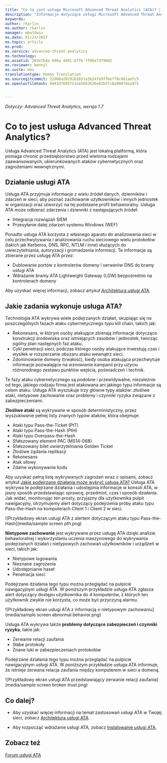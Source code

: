 ```yaml
---
title: "Co to jest usługa Microsoft Advanced Threat Analytics (ATA)? | Dokumentacja firmy Microsoft"
description: "Informacje dotyczące usługi Microsoft Advanced Threat Analytics (ATA) i wykrywanych przez nią podejrzanych działań"
keywords: 
author: rkarlin
ms.author: rkarlin
manager: mbaldwin
ms.date: 01/23/2017
ms.topic: article
ms.prod: 
ms.service: advanced-threat-analytics
ms.technology: 
ms.assetid: 283e7b4e-996a-4491-b7f6-ff06e73790d2
ms.reviewer: bennyl
ms.suite: ems
translationtype: Human Translation
ms.sourcegitcommit: 22d08a20291b1651a36247e9ffbeff8c881aefc5
ms.openlocfilehash: 0941d7695f51eb5662626e02b5fc8a9997dea975


---
```


*Dotyczy: Advanced Threat Analytics, wersja 1.7*


# <a name="what-is-advanced-threat-analytics"></a>Co to jest usługa Advanced Threat Analytics?
Usługa Advanced Threat Analytics (ATA) jest lokalną platformą, która pomaga chronić przedsiębiorstwo przed wieloma rodzajami zaawansowanych, ukierunkowanych ataków cybernetycznych oraz zagrożeniami wewnętrznymi.

## <a name="how-ata-works"></a>Działanie usługi ATA
Usługa ATA przyjmuje informacje z wielu źródeł danych, dzienników i zdarzeń w sieci, aby poznać zachowanie użytkowników i innych jednostek w organizacji oraz utworzyć na tej podstawie profil behawioralny.
Usługa ATA może odbierać zdarzenia i dzienniki z następujących źródeł:

-   Integracja rozwiązań SIEM
-   Przesyłanie dalej zdarzeń systemu Windows (WEF)

Ponadto usługa ATA korzysta z własnego aparatu do analizowania sieci w celu przechwytywania i analizowania ruchu sieciowego wielu protokołów (takich jak Kerberos, DNS, RPC, NTLM i inne) służących do uwierzytelniania, autoryzacji i gromadzenia informacji. Te informacje są zbierane przez usługę ATA przez:

-   Dublowanie portów z kontrolerów domeny i serwerów DNS do bramy usługi ATA
-   Wdrażanie bramy ATA Lightweight Gateway (LGW) bezpośrednio na kontrolerach domeny

Aby uzyskać więcej informacji, zobacz artykuł [Architektura usługi ATA](/advanced-threat-analytics/plan-design/ata-architecture).

## <a name="what-does-ata-do"></a>Jakie zadania wykonuje usługa ATA?

Technologia ATA wykrywa wiele podejrzanych działań, skupiając się na poszczególnych fazach ataku cybernetycznego typu kill chain, takich jak:

-   Rekonesans, w którym osoby atakujące zbierają informacje dotyczące konstrukcji środowiska oraz istniejących zasobów i jednostek, tworząc ogólny plan następnych faz ataku.
-   Cykl penetracji sieci, podczas którego osoby atakujące inwestują czas i wysiłek w rozszerzanie obszaru ataku wewnątrz sieci.
-   Zdominowanie domeny (trwałość), kiedy osoba atakująca przechwytuje informacje pozwalające na wznowienie kampanii przy użyciu różnorodnego zestawu punktów wejścia, poświadczeń i technik. 

Te fazy ataku cybernetycznego są podobne i przewidywalne, niezależnie od tego, jakiego rodzaju firma jest atakowana ani jakiego typu informacje są celem ataku.
Usługa ATA wyszukuje trzy główne typy ataków: złośliwe ataki, nietypowe zachowanie oraz problemy i czynniki ryzyka związane z zabezpieczeniami.

**Złośliwe ataki** są wykrywane w sposób deterministyczny, przez wyszukiwanie pełnej listy znanych typów ataków, która obejmuje:

-   Ataki typu Pass-the-Ticket (PtT)
-   Ataki typu Pass-the-Hash (PtH)
-   Ataki typu Overpass-the-Hash
-   Sfałszowany element PAC (MS14-068)
-   Sfałszowany bilet uwierzytelniania Golden Ticket
-   Złośliwe żądania replikacji
-   Rekonesans
-   Atak siłowy
-   Zdalne wykonywanie kodu

Aby uzyskać pełną listę wykrywanych zagrożeń wraz z opisami, zobacz artykuł [Jakie podejrzane działania może wykryć usługa ATA?](ata-threats.md)
Usługa ATA wykrywa te podejrzane działania i udostępnia informacje w konsoli ATA, w jasny sposób przedstawiając sprawcę, przedmiot, czas i sposób działania. Jak widać, monitorując ten prosty, przyjazny dla użytkownika pulpit nawigacyjny, otrzymujemy alert dotyczący podejrzenia próby ataku typu Pass-the-Hash na komputerach Client 1 i Client 2 w sieci.

 ![Przykładowy ekran usługi ATA z alertem dotyczącym ataku typu Pass-the-Hash](media/sample screen pth.png)

**Nietypowe zachowanie** jest wykrywane przez usługę ATA dzięki analizie behawioralnej i wykorzystaniu uczenia maszynowego do wykrywania podejrzanych działań i nietypowych zachowań użytkowników i urządzeń w sieci, takich jak:

-   Nietypowe logowania
-   Nieznane zagrożenia
-   Udostępnianie haseł
-   Penetracja sieci


Podejrzane działania tego typu można przeglądać na pulpicie nawigacyjnym usługi ATA. W poniższym przykładzie usługa ATA zgłasza alert dotyczący dostępu użytkownika do 4 komputerów, z których ten użytkownik zwykle nie korzysta, co może być przyczyną alarmu.

 ![Przykładowy ekran usługi ATA z informacją o nietypowym zachowaniu](media/sample screen abnormal behavior.png) 

Usługa ATA wykrywa także **problemy dotyczące zabezpieczeń i czynniki ryzyka**, takie jak:

-   Zerwanie relacji zaufania
-   Słabe protokoły
-   Znane luki w zabezpieczeniach protokołów

Podejrzane działania tego typu można przeglądać na pulpicie nawigacyjnym usługi ATA. W poniższym przykładzie usługa ATA informuje, że istnieje zerwana relacja zaufania między komputerem w sieci a domeną.

  ![Przykładowy ekran usługi ATA przedstawiający zerwanie relacji zaufania](media/sample screen broken trust.png)


## <a name="whats-next"></a>Co dalej?

-   Aby uzyskać więcej informacji na temat zastosowań usługi ATA w Twojej sieci, zobacz [Architektura usługi ATA](/advanced-threat-analytics/plan-design/ata-architecture).

-   Aby rozpocząć wdrażanie usługi ATA, zobacz [Instalowanie usługi ATA](/advanced-threat-analytics/deploy-use/install-ata-step1).

## <a name="see-also"></a>Zobacz też
[Forum usługi ATA](https://social.technet.microsoft.com/Forums/security/home?forum=mata)



<!--HONumber=Feb17_HO1-->


